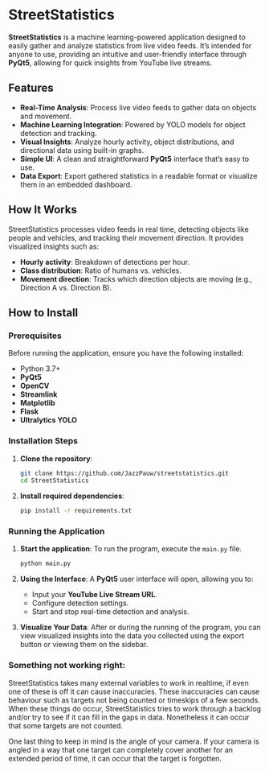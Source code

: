 # **StreetStatistics**

**StreetStatistics** is a machine learning-powered application designed to easily gather and analyze statistics from live video feeds. It’s intended for anyone to use, providing an intuitive and user-friendly interface through **PyQt5**, allowing for quick insights from YouTube live streams.

## **Features**
- **Real-Time Analysis**: Process live video feeds to gather data on objects and movement.
- **Machine Learning Integration**: Powered by YOLO models for object detection and tracking.
- **Visual Insights**: Analyze hourly activity, object distributions, and directional data using built-in graphs.
- **Simple UI**: A clean and straightforward **PyQt5** interface that’s easy to use.
- **Data Export**: Export gathered statistics in a readable format or visualize them in an embedded dashboard.

## **How It Works**
StreetStatistics processes video feeds in real time, detecting objects like people and vehicles, and tracking their movement direction. It provides visualized insights such as:
- **Hourly activity**: Breakdown of detections per hour.
- **Class distribution**: Ratio of humans vs. vehicles.
- **Movement direction**: Tracks which direction objects are moving (e.g., Direction A vs. Direction B).

## **How to Install**

### **Prerequisites**
Before running the application, ensure you have the following installed:
- Python 3.7+
- **PyQt5**
- **OpenCV**
- **Streamlink**
- **Matplotlib**
- **Flask** 
- **Ultralytics YOLO**

### **Installation Steps**

1. **Clone the repository**:
    ```bash
    git clone https://github.com/JazzPauw/streetstatistics.git
    cd StreetStatistics
    ```

2. **Install required dependencies**:
    ```bash
    pip install -r requirements.txt
    ```

### **Running the Application**

1. **Start the application**:
    To run the program, execute the `main.py` file.
    ```bash
    python main.py
    ```

2. **Using the Interface**:
    A **PyQt5** user interface will open, allowing you to:
    - Input your **YouTube Live Stream URL**.
    - Configure detection settings.
    - Start and stop real-time detection and analysis.

3. **Visualize Your Data**:
    After or during the running of the program, you can view visualized insights into the data you collected using the export button or viewing them on the sidebar. 

### **Something not working right:**

StreetStatistics takes many external variables to work in realtime, if even one of these is off it can cause inaccuracies. 
These inaccuracies can cause behaviour such as targets not being counted or timeskips of a few seconds. When these things do occur, StreetStatistics tries to work through a backlog and/or try to see if it can fill in the gaps in data. Nonetheless it can occur that some targets are not counted. 

One last thing to keep in mind is the angle of your camera. If your camera is angled in a way that one target can completely cover another for an extended period of time, it can occur that the target is forgotten.  
